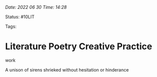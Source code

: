 *Date: 2022 06 30 Time: 14:28*

Status: #10LIT

Tags:

# Literature Poetry Creative Practice

work

A unison of sirens shrieked without hesitation
or hinderance





